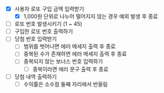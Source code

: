 - [x] 사용자 로또 구입 금액 입력받기
    - [x] 1,000원 단위로 나누어 떨어지지 않는 경우 예외 발생 후 종료
- [ ] 로또 번호 발생시키기 (1 ~ 45)
- [ ] 구입한 로또 번호 출력하기
- [ ] 당첨 번호 입력받기
    - [ ] 범위를 벗어나면 에러 메세지 출력 후 종료
    - [ ] 중복된 수가 존재하면 에러 메세지 출력 후 종료
    - [ ] 중복되지 않는 보너스 번호 입력하기
        - [ ] 중복이라면 에러 문구 출력 후 종료
- [ ] 당첨 내역 출력하기
    - [ ] 수익률은 소수점 둘째 자리에서 반올림
